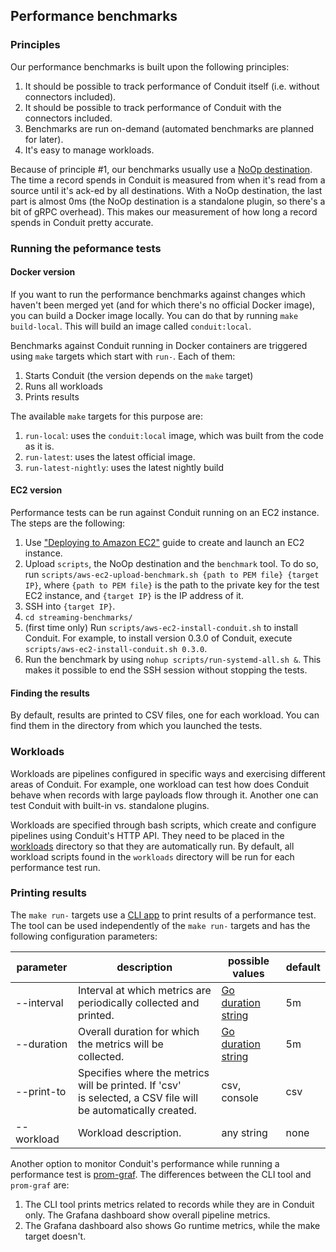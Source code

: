 ## Performance benchmarks

### Principles

Our performance benchmarks is built upon the following principles:

1. It should be possible to track performance of Conduit itself (i.e. without connectors included).
2. It should be possible to track performance of Conduit with the connectors included.
3. Benchmarks are run on-demand (automated benchmarks are planned for later).
4. It's easy to manage workloads.

Because of principle #1, our benchmarks usually use a [NoOp destination](/noopdest). The time a record spends
in Conduit is measured from when it's read from a source until it's ack-ed by all destinations. With a NoOp destination,
the last part is almost 0ms (the NoOp destination is a standalone plugin, so there's a bit of gRPC overhead). This makes
our measurement of how long a record spends in Conduit pretty accurate.

### Running the peformance tests

#### Docker version

If you want to run the performance benchmarks against changes which haven't been merged yet (and for which there's no
official Docker image), you can build a Docker image locally. You can do that by running `make build-local`. This will
build an image called `conduit:local`.

Benchmarks against Conduit running in Docker containers are triggered using `make` targets which start with `run-`. Each
of them:

1. Starts Conduit (the version depends on the `make` target)
2. Runs all workloads
3. Prints results

The available `make` targets for this purpose are:

1. `run-local`: uses the `conduit:local` image, which was built from the code as it is.
2. `run-latest`: uses the latest official image.
3. `run-latest-nightly`: uses the latest nightly build

#### EC2 version

Performance tests can be run against Conduit running on an EC2 instance. The steps are the following:
1. Use ["Deploying to Amazon EC2"](https://docs.conduit.io/docs/Deploy/aws_ec2/) guide to create and launch an EC2 instance.
2. Upload `scripts`, the NoOp destination and the `benchmark` tool. To do so, run `scripts/aws-ec2-upload-benchmark.sh {path to PEM file} {target IP}`,
where `{path to PEM file}` is the path to the private key for the test EC2 instance, and `{target IP}` is the IP address 
of it.
3. SSH into `{target IP}`.
4. `cd streaming-benchmarks/`
5. (first time only) Run `scripts/aws-ec2-install-conduit.sh` to install Conduit. For example, to install version 0.3.0 
of Conduit, execute `scripts/aws-ec2-install-conduit.sh 0.3.0`.
6. Run the benchmark by using `nohup scripts/run-systemd-all.sh &`. This makes it possible to end the SSH session without
stopping the tests.

#### Finding the results
By default, results are printed to CSV files, one for each workload. You can find them in the directory from which you
launched the tests.

### Workloads

Workloads are pipelines configured in specific ways and exercising different areas of Conduit. For example, one workload 
can test how does Conduit behave when records with large payloads flow through it. Another one can test Conduit with
built-in vs. standalone plugins.

Workloads are specified through bash scripts, which create and configure pipelines using Conduit's HTTP API. They need
to be placed in the [workloads](./workloads) directory so that they are automatically run. By default, all workload
scripts found in the `workloads` directory will be run for each performance test run.

### Printing results

The `make run-` targets use a [CLI app](main.go) to print results of a performance test. The tool can be used
independently
of the `make run-` targets and has the following configuration parameters:

| parameter  | description                                                                                                       | possible values                                             | default |
|------------|-------------------------------------------------------------------------------------------------------------------|-------------------------------------------------------------|---------|
| --interval | Interval at which metrics are periodically collected and printed.                                                 | [Go duration string](https://pkg.go.dev/time#ParseDuration) | 5m      |
| --duration | Overall duration for which the metrics will be collected.                                                         | [Go duration string](https://pkg.go.dev/time#ParseDuration) | 5m      |
| --print-to | Specifies where the metrics will be printed. If 'csv'<br/> is selected, a CSV file will be automatically created. | csv, console                                                | csv     |
| --workload | Workload description.                                                                                             | any string                                                  | none    |

Another option to monitor Conduit's performance while running a performance test
is [prom-graf](https://github.com/conduitio-labs/prom-graf).
The differences between the CLI tool and `prom-graf` are:

1. The CLI tool prints metrics related to records while they are in Conduit only. The Grafana dashboard show
   overall pipeline metrics.
2. The Grafana dashboard also shows Go runtime metrics, while the make target doesn't.
